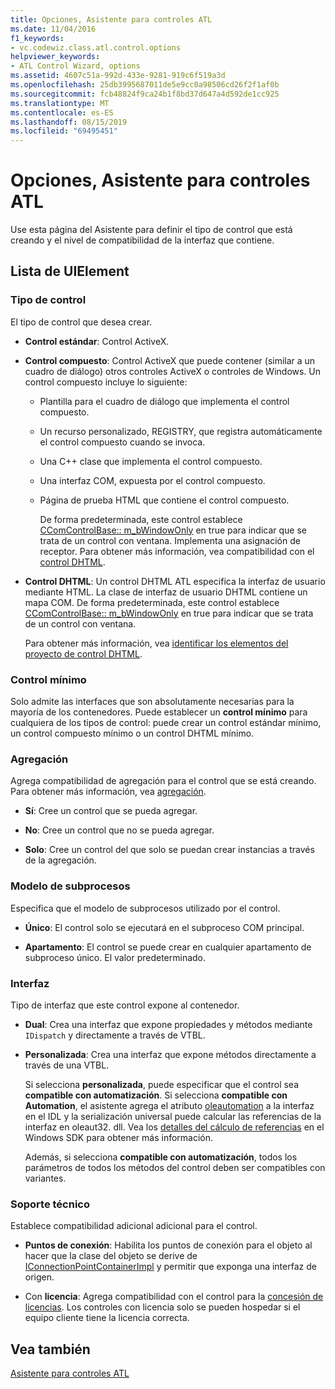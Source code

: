 ```yaml
---
title: Opciones, Asistente para controles ATL
ms.date: 11/04/2016
f1_keywords:
- vc.codewiz.class.atl.control.options
helpviewer_keywords:
- ATL Control Wizard, options
ms.assetid: 4607c51a-992d-433e-9281-919c6f519a3d
ms.openlocfilehash: 25db3995687011de5e9cc0a98506cd26f2f1af0b
ms.sourcegitcommit: fcb48824f9ca24b1f8bd37d647a4d592de1cc925
ms.translationtype: MT
ms.contentlocale: es-ES
ms.lasthandoff: 08/15/2019
ms.locfileid: "69495451"
---
```

# <a name="options-atl-control-wizard"></a>Opciones, Asistente para controles ATL

Use esta página del Asistente para definir el tipo de control que está creando y el nivel de compatibilidad de la interfaz que contiene.

## <a name="uielement-list"></a>Lista de UIElement

### <a name="control-type"></a>Tipo de control

El tipo de control que desea crear.

- **Control estándar**: Control ActiveX.

- **Control compuesto**: Control ActiveX que puede contener (similar a un cuadro de diálogo) otros controles ActiveX o controles de Windows. Un control compuesto incluye lo siguiente:

  - Plantilla para el cuadro de diálogo que implementa el control compuesto.

  - Un recurso personalizado, REGISTRY, que registra automáticamente el control compuesto cuando se invoca.

  - Una C++ clase que implementa el control compuesto.

  - Una interfaz COM, expuesta por el control compuesto.

  - Página de prueba HTML que contiene el control compuesto.

    De forma predeterminada, este control establece [CComControlBase:: m_bWindowOnly](../../atl/reference/ccomcontrolbase-class.md#m_bwindowonly) en true para indicar que se trata de un control con ventana. Implementa una asignación de receptor. Para obtener más información, vea compatibilidad con el [control DHTML](../../atl/atl-support-for-dhtml-controls.md).

- **Control DHTML**: Un control DHTML ATL especifica la interfaz de usuario mediante HTML. La clase de interfaz de usuario DHTML contiene un mapa COM. De forma predeterminada, este control establece [CComControlBase:: m_bWindowOnly](../../atl/reference/ccomcontrolbase-class.md#m_bwindowonly) en true para indicar que se trata de un control con ventana.

   Para obtener más información, vea [identificar los elementos del proyecto de control DHTML](../../atl/identifying-the-elements-of-the-dhtml-control-project.md).

### <a name="minimal-control"></a>Control mínimo

Solo admite las interfaces que son absolutamente necesarias para la mayoría de los contenedores. Puede establecer un **control mínimo** para cualquiera de los tipos de control: puede crear un control estándar mínimo, un control compuesto mínimo o un control DHTML mínimo.

### <a name="aggregation"></a>Agregación

Agrega compatibilidad de agregación para el control que se está creando. Para obtener más información, vea [agregación](../../atl/aggregation.md).

- **Sí**: Cree un control que se pueda agregar.

- **No**: Cree un control que no se pueda agregar.

- **Solo**: Cree un control del que solo se puedan crear instancias a través de la agregación.

### <a name="threading-model"></a>Modelo de subprocesos

Especifica que el modelo de subprocesos utilizado por el control.

- **Único**: El control solo se ejecutará en el subproceso COM principal.

- **Apartamento**: El control se puede crear en cualquier apartamento de subproceso único. El valor predeterminado.

### <a name="interface"></a>Interfaz

Tipo de interfaz que este control expone al contenedor.

- **Dual**: Crea una interfaz que expone propiedades y métodos mediante `IDispatch` y directamente a través de VTBL.

- **Personalizada**: Crea una interfaz que expone métodos directamente a través de una VTBL.

   Si selecciona **personalizada**, puede especificar que el control sea **compatible con automatización**. Si selecciona **compatible con Automation**, el asistente agrega el atributo [oleautomation](../../windows/oleautomation.md) a la interfaz en el IDL y la serialización universal puede calcular las referencias de la interfaz en oleaut32. dll. Vea los [detalles del cálculo de referencias](/windows/win32/com/marshaling-details) en el Windows SDK para obtener más información.

   Además, si selecciona **compatible con automatización**, todos los parámetros de todos los métodos del control deben ser compatibles con variantes.

### <a name="support"></a>Soporte técnico

Establece compatibilidad adicional adicional para el control.

- **Puntos de conexión**: Habilita los puntos de conexión para el objeto al hacer que la clase del objeto se derive de [IConnectionPointContainerImpl](../../atl/reference/iconnectionpointcontainerimpl-class.md) y permitir que exponga una interfaz de origen.

- Con **licencia**: Agrega compatibilidad con el control para la [concesión de licencias](/windows/win32/com/licensing). Los controles con licencia solo se pueden hospedar si el equipo cliente tiene la licencia correcta.

## <a name="see-also"></a>Vea también

[Asistente para controles ATL](../../atl/reference/atl-control-wizard.md)
